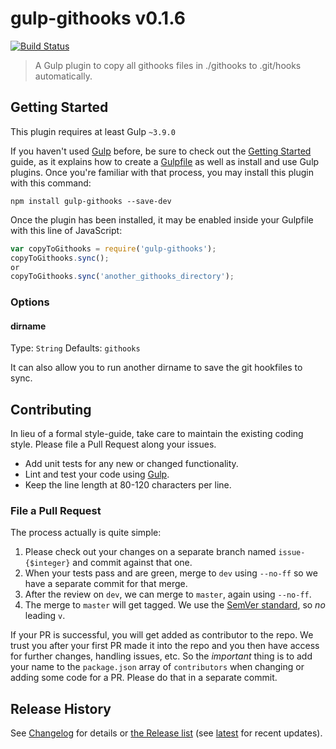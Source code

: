# gulp-githooks v0.1.6

[![Build Status](https://travis-ci.org/zhaiduo/gulp-githooks.svg?branch=master)](https://travis-ci.org/zhaiduo/gulp-githooks)

> A Gulp plugin to copy all githooks files in ./githooks to .git/hooks automatically.

## Getting Started
This plugin requires at least Gulp `~3.9.0`

If you haven't used [Gulp](http://gulpjs.com/) before, be sure to check out the
[Getting Started](https://github.com/gulpjs/gulp/blob/master/docs/getting-started.md) guide, as it explains how to
create a [Gulpfile](https://github.com/gulpjs/gulp#sample-gulpfilejs) as well as install and
use Gulp plugins. Once you're familiar with that process, you may install this
plugin with this command:

```shell
npm install gulp-githooks --save-dev
```

Once the plugin has been installed, it may be enabled inside your
Gulpfile with this line of JavaScript:

```js
var copyToGithooks = require('gulp-githooks');
copyToGithooks.sync();
or
copyToGithooks.sync('another_githooks_directory');
```

### Options

#### dirname
Type: `String`
Defaults: `githooks`

It can also allow you to run another dirname to save the git hookfiles to sync.

## Contributing

In lieu of a formal style-guide, take care to maintain the existing coding style.
Please file a Pull Request along your issues.

 * Add unit tests for any new or changed functionality.
 * Lint and test your code using [Gulp](http://gulpjs.com/).
 * Keep the line length at 80-120 characters per line.

### File a Pull Request

The process actually is quite simple:

 1. Please check out your changes on a separate branch named `issue-{$integer}` and commit against that one.
 1. When your tests pass and are green, merge to `dev` using `--no-ff` so we have a separate commit for that merge.
 1. After the review on `dev`, we can merge to `master`, again using `--no-ff`.
 1. The merge to `master` will get tagged. We use the [SemVer standard](http://semver.org), so _no_ leading `v`.

If your PR is successful, you will get added as contributor to the repo. We
trust you after your first PR made it into the repo and you then have access
for further changes, handling issues, etc. So the *important* thing is to add
your name to the `package.json` array of `contributors` when changing or adding
some code for a PR. Please do that in a separate commit.

## Release History

See [Changelog](./CHANGELOG.md) for details or [the Release list](../../releases)
(see [latest](../../releases/latest) for recent updates).
